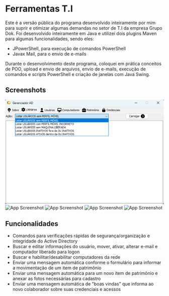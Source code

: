 # Ferramentas T.I

Este é a versão pública do programa desenvolvido inteiramente por mim para suprir e otimizar algumas demandas no setor
de T.I da empresa Grupo Dok.
Foi desenvolvido inteiramente em Java e utilizei dois plugins Maven para algumas funcionalidades, sendo eles:
- JPowerShell, para execução de comandos PowerShell
- Javax Mail, para o envio de e-mails

Durante o desenvolvimento deste programa, coloquei em prática conceitos de POO, upload e envio de arquivos,
envio de e-mails, execução de comandos e scripts PowerShell e criação de janelas com Java Swing.

## Screenshots
![App Screenshot](https://github.com/Marchinner/FerramentasTI/blob/master/src/main/resources/telaUtilitarios.png)
![App Screenshot](https://githug.com/Marchinner/FerramentasTI/blob/master/src/main/resources/telaUsuarios.png)
![App Screenshot](https://githug.com/Marchinner/FerramentasTI/blob/master/src/main/resources/telaComputadores.png)
![App Screenshot](https://githug.com/Marchinner/FerramentasTI/blob/master/src/main/resources/telaPatrimonio.png)
![App Screenshot](https://githug.com/Marchinner/FerramentasTI/blob/master/src/main/resources/telaCredenciais.png)

## Funcionalidades

- Comandos para verificações rápidas de segurança/organização e integridade do Active Directory
- Buscar e editar informações do usuário, mover, ativar, alterar e-mail e computador liberado para logon
- Buscar e habilitar/desabilitar computadores da rede
- Enviar uma mensagem automática conforme o formulário para informar a movimentação de um item de patrimônio
- Enviar uma mensagem automática para um novo item de patrimônio e anexar as fotos necessárias para cadastro
- Enviar uma mensagem automática de "boas vindas" que informa ao novo colaborador sobre suas credenciais e acessos